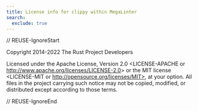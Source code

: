 ```yaml
---
title: License info for clippy within MegaLinter
search:
  exclude: true
---
```

// REUSE-IgnoreStart

Copyright 2014-2022 The Rust Project Developers

Licensed under the Apache License, Version 2.0 <LICENSE-APACHE or
<http://www.apache.org/licenses/LICENSE-2.0>> or the MIT license
<LICENSE-MIT or http://opensource.org/licenses/MIT>, at your
option. All files in the project carrying such notice may not be
copied, modified, or distributed except according to those terms.

// REUSE-IgnoreEnd
